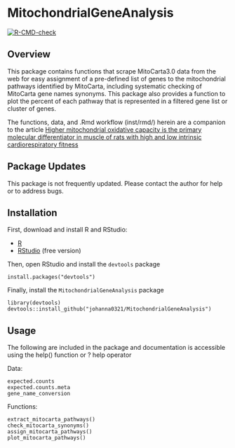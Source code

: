 # MitochondrialGeneAnalysis

<!-- badges: start -->
[![R-CMD-check](https://github.com/johanna0321/MitochondrialGeneAnalysis/actions/workflows/R-CMD-check.yaml/badge.svg)](https://github.com/johanna0321/MitochondrialGeneAnalysis/actions/workflows/R-CMD-check.yaml)
<!-- badges: end -->

## Overview
  
This package contains functions that scrape MitoCarta3.0 data from the web for easy assignment 
of a pre-defined list of genes to the mitochondrial pathways identified by MitoCarta, including 
systematic checking of MitoCarta gene names synonyms. This package also provides a function to 
plot the percent of each pathway that is represented in a filtered gene list or cluster of genes. 

The functions, data, and .Rmd workflow (inst/rmd/) herein are a companion to the article [Higher mitochondrial oxidative capacity is the primary molecular differentiator in muscle of rats with high and low intrinsic cardiorespiratory fitness](https://www.sciencedirect.com/science/article/pii/S2212877823001278?via%3Dihub)

## Package Updates

This package is not frequently updated. Please contact the author for help or to address bugs. 

## Installation

First, download and install R and RStudio:
  
- [R](https://mirror.las.iastate.edu/CRAN/) 
- [RStudio](https://rstudio.com/products/rstudio/download/) (free version)

Then, open RStudio and install the `devtools` package

```
install.packages("devtools")
```

Finally, install the `MitochondrialGeneAnalysis` package

```
library(devtools)
devtools::install_github("johanna0321/MitochondrialGeneAnalysis")
```

## Usage

The following are included in the package and documentation is accessible using the 
help() function or ? help operator

Data:
```
expected.counts
expected.counts.meta
gene_name_conversion
```
  
Functions: 
```
extract_mitocarta_pathways()
check_mitocarta_synonyms()
assign_mitocarta_pathways()
plot_mitocarta_pathways()
```
